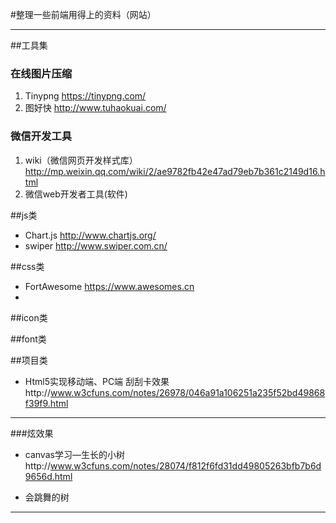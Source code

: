 #整理一些前端用得上的资料（网站）
***
##工具集
### 在线图片压缩
1. Tinypng https://tinypng.com/
2. 图好快 http://www.tuhaokuai.com/

### 微信开发工具
1. wiki（微信网页开发样式库）   http://mp.weixin.qq.com/wiki/2/ae9782fb42e47ad79eb7b361c2149d16.html
2. 微信web开发者工具(软件)

##js类
 - Chart.js
 http://www.chartjs.org/
 - swiper http://www.swiper.com.cn/

##css类
- FortAwesome
https://www.awesomes.cn
-
##icon类

##font类

##项目类
- Html5实现移动端、PC端 刮刮卡效果http://www.w3cfuns.com/notes/26978/046a91a106251a235f52bd49868f39f9.html

***
###炫效果
- canvas学习—生长的小树http://www.w3cfuns.com/notes/28074/f812f6fd31dd49805263bfb7b6d9656d.html

- 会跳舞的树
***
